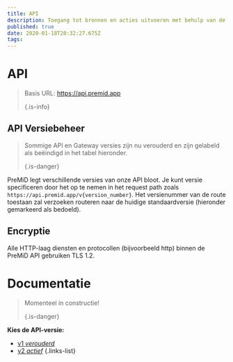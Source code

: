 ```yaml
---
title: API
description: Toegang tot bronnen en acties uitvoeren met behulp van de PreMiD API
published: true
date: 2020-01-18T20:32:27.675Z
tags:
---
```


# API

> Basis URL: https://api.premid.app 
> 
> {.is-info}

## API Versiebeheer
> Sommige API en Gateway versies zijn nu verouderd en zijn gelabeld als beëindigd in het tabel hieronder. 
> 
> {.is-danger}

PreMiD legt verschillende versies van onze API bloot. Je kunt versie specificeren door het op te nemen in het request path zoals `https://api.premid.app/v{version_number}`. Het versienummer van de route toestaan zal verzoeken routeren naar de huidige standaardversie (hieronder gemarkeerd als bedoeld).

## Encryptie

Alle HTTP-laag diensten en protocollen (bijvoorbeeld http) binnen de PreMiD API gebruiken TLS 1.2.

# Documentatie
> Momenteel in constructie! 
> 
> {.is-danger}

**Kies de API-versie:**
- [v1 *verouderd*](/dev/api/v1)
- [v2 *actief*](/dev/api/v2)
{.links-list}